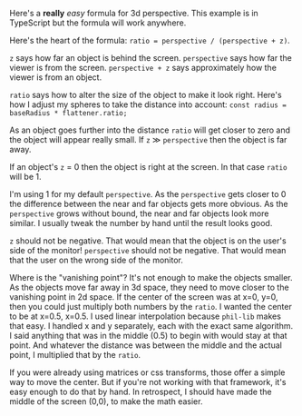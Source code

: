 Here's a __really__ _easy_ formula for 3d perspective.
This example is in TypeScript but the formula will work anywhere.

Here's the heart of the formula: `ratio = perspective / (perspective + z)`.

`z` says how far an object is behind the screen.
`perspective` says how far the viewer is from the screen.
`perspective + z` says approximately how the viewer is from an object.


`ratio` says how to alter the size of the object to make it look right.
Here's how I adjust my spheres to take the distance into account:
`const radius = baseRadius * flattener.ratio;`

As an object goes further into the distance `ratio` will get closer to zero and the object will appear really small.
If `z` ≫ `perspective` then the object is far away.

If an object's `z` = 0 then the object is right at the screen.
In that case `ratio` will be 1.

I'm using 1 for my default `perspective`.
As the `perspective` gets closer to 0 the difference between the near and far objects gets more obvious.
As the `perspective` grows without bound, the near and far objects look more similar.
I usually tweak the number by hand until the result looks good.

`z` should not be negative.
That would mean that the object is on the user's side of the monitor!
`perspective` should not be negative.
That would mean that the user on the wrong side of the monitor.

Where is the "vanishing point"?
It's not enough to make the objects smaller.
As the objects move far away in 3d space, they need to move closer to the vanishing point in 2d space.
If the center of the screen was at x=0, y=0, then you could just multiply both numbers by the `ratio`.
I wanted the center to be at x=0.5, x=0.5.
I used linear interpolation because `phil-lib` makes that easy.
I handled x and y separately, each with the exact same algorithm.
I said anything that was in the middle (0.5) to begin with would stay at that point.
And whatever the distance was between the middle and the actual point, I multiplied that by the `ratio`.

If you were already using matrices or css transforms, those offer a simple way to move the center.
But if you're not working with that framework, it's easy enough to do that by hand.
In retrospect, I should have made the middle of the screen (0,0), to make the math easier.